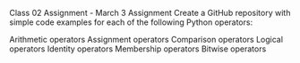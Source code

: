 Class 02 Assignment - March 3
Assignment
Create a GitHub repository with simple code examples for each of the following Python operators:

Arithmetic operators
Assignment operators
Comparison operators
Logical operators
Identity operators
Membership operators
Bitwise operators